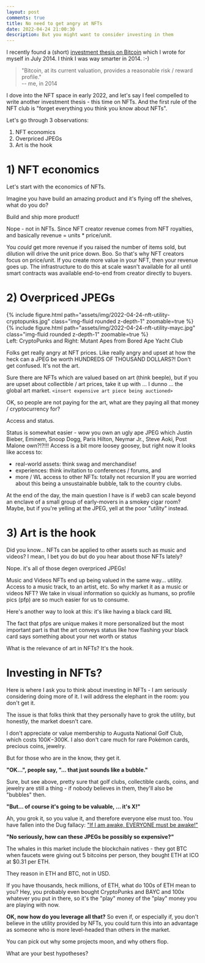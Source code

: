 ```yaml
---
layout: post
comments: true
title: No need to get angry at NFTs
date: 2022-04-24 21:00:30
description: But you might want to consider investing in them
---
```

I recently found a (short) [investment thesis on Bitcoin](https://docs.google.com/document/d/1-3R10vhbe5GgBeREda3nAXtlT5YpwEviBao340H3tgM/edit) which I wrote for myself in July 2014. I think I was way smarter in 2014. :-)

> "Bitcoin, at its current valuation, provides a reasonable risk / reward profile."<br>
> -- me, in 2014

I dove into the NFT space in early 2022, and let's say I feel compelled to write another investment thesis - this time on NFTs. And the first rule of the NFT club is "forget everything you think you know about NFTs".

Let's go through 3 observations:<br>
1) NFT economics<br>
2) Overpriced JPEGs<br>
3) Art is the hook

# 1) NFT economics
Let's start with the economics of NFTs.

Imagine you have build an amazing product and it's flying off the shelves, what do you do?

Build and ship more product!

Nope - not in NFTs. Since NFT creator revenue comes from NFT royalties, and basically revenue = units * price/unit.

You _could_ get more revenue if you raised the number of items sold, but dilution will drive the unit price down. Boo.
So that's why NFT creators focus on price/unit. If you create more value in your NFT, then your revenue goes up. The infrastructure to do this at scale wasn't available for all until smart contracts was available end-to-end from creator directly to buyers.

# 2) Overpriced JPEGs

<div class="row mt-3">
  <div class="col-sm mt-3 mt-md-0">
    {% include figure.html path="assets/img/2022-04-24-nft-utility-cryptopunks.jpg" class="img-fluid rounded z-depth-1" zoomable=true %}
  </div>
  <div class="col-sm mt-3 mt-md-0">
    {% include figure.html path="assets/img/2022-04-24-nft-utility-mayc.jpg" class="img-fluid rounded z-depth-1" zoomable=true %}
  </div>
</div>
<div class="caption">
  Left: CryptoPunks and Right: Mutant Apes from Bored Ape Yacht Club
</div>


Folks get really angry at NFT prices. Like really angry and upset at how the heck can a JPEG be worth HUNDREDS OF THOUSAND DOLLARS?!  Don't get confused. It's not the art.

Sure there are NFTs which are valued based on art (think beeple), but if you are upset about collectible / art prices, take it up with ... I dunno ... the global art market. `<insert expensive art piece being auctioned>`

OK, so people are not paying for the art, what are they paying all that money / cryptocurrency for?

Access and status.

Status is somewhat easier - wow you own an ugly ape JPEG which Justin Bieber, Eminem, Snoop Dogg, Paris Hilton, Neymar Jr., Steve Aoki, Post Malone own?!?!!!
Access is a bit more loosey goosey, but right now it looks like access to:
- real-world assets: think swag and merchandise!
- experiences: think invitation to conferences / forums, and
- more / WL access to other NFTs: totally not recursion
If you are worried about this being a unsustainable bubble, talk to the country clubs.

At the end of the day, the main question I have is if web3 can scale beyond an enclave of a small group of early-movers in a smokey cigar room? Maybe, but if you're yelling at the JPEG, yell at the poor "utility" instead.

# 3) Art is the hook
Did you know... NFTs can be applied to other assets such as music and videos? I mean, I bet you do but do you hear about those NFTs lately?

Nope. it's all of those degen overpriced JPEGs!

Music and Videos NFTs end up being valued in the same way... utility. Access to a music track, to an artist, etc. So why market it as a music or videos NFT? We take in visual information so quickly as humans, so profile pics (pfp) are so much easier for us to consume.

Here's another way to look at this: it's like having a black card IRL

The fact that pfps are unique makes it more personalized but the most important part is that the art conveys status like how flashing your black card says something about your net worth or status

What is the relevance of art in NFTs? It's the hook.


# Investing in NFTs?

Here is where I ask you to think about investing in NFTs - I am seriously considering doing more of it. I will address the elephant in the room: you don't get it.

The issue is that folks think that they personally have to grok the utility, but honestly, the market doesn't care.

I don't appreciate or value membership to Augusta National Golf Club, which costs $100K-$300K. I also don't care much for rare Pokémon cards, precious coins, jewelry. 

But for those who are in the know, they get it.

**"OK...", people say, "... that just sounds like a bubble."**

Sure, but see above, pretty sure that golf clubs, collectible cards, coins, and jewelry are still a thing - if nobody believes in them, they'll also be "bubbles" then.

**"But... of course it's going to be valuable, ... it's X!"**

Ah, you grok it, so you value it, and therefore everyone else must too. You have fallen into the Dug fallacy: ["If I am awake, EVERYONE must be awake!"](https://m.facebook.com/Pixar/videos/dug-days-now-streaming/537730290635657/?__so__=permalink&__rv__=related_videos)

**"No seriously, how can these JPEGs be possibly so expensive?"**

The whales in this market include the blockchain natives - they got BTC when faucets were giving out 5 bitcoins per person, they bought ETH at ICO at $0.31 per ETH.

They reason in ETH and BTC, not in USD.

If you have thousands, heck millions, of ETH, what do 100s of ETH mean to you? Hey, you probably even bought CryptoPunks and BAYC and 100x whatever you put in there, so it's the "play" money of the "play" money you are playing with now.


**OK, now how do you leverage all that?**
So even if, or especially if, you don't believe in the utility provided by NFTs, you could turn this into an advantage as someone who is more level-headed than others in the market.

You can pick out why some projects moon, and why others flop.

What are your best hypotheses?
